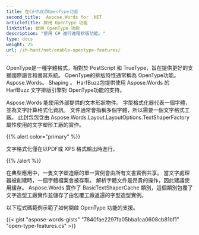 ```yaml
---
title: 在C#中啟用OpenType功能
second_title:  Aspose.Words for .NET
articleTitle: 啟用 OpenType 功能
linktitle: 啟用 OpenType 功能
description: "使用 C# 進行進階排版功能。"
type: docs
weight: 25
url: /zh-hant/net/enable-opentype-features/
---
```


OpenType是一種字體格式，相對於 PostScript 和 TrueType，旨在提供更好的支援國際語言和書寫系統。 OpenType的排版特性通常稱為 OpenType功能。Aspose.Words。 Shaping 。 HarfBuzz包提供使用 Aspose.Words 的 HarfBuzz 文字排版引擎對 OpenType功能的支持。

Aspose.Words 能使用外部提供的文本形狀物件。 字型格式化器代表一個字體，並為文字計算格式化資訊。 文件通常會指稱多個字體，所以需要一個文字格式工廠。 此封包包含由 Aspose.Words.Layout.LayoutOptions.TextShaperFactory 屬性使用的文字塑形工廠的實作。

{{% alert color="primary" %}}

文字格式化僅在以PDF或 XPS 格式輸出時進行。

{{% /alert %}}

在典型應用中，一隻文字塑造廠的單一實例會由所有文書實例共享。 當文字處理器被創建時，一個字體檔案會被存取。 解析字體文件是昂貴的操作，因此建議使用緩存。 Aspose.Words 實作了 BasicTextShaperCache 類別，這個類別包覆了文字造型工廠實作並儲存了由包覆工廠返還的字型造型實例。

以下程式碼範例示範了如何開啟 OpenType 功能的支援。

{{< gist "aspose-words-gists" "7840fae2297fa05bba1ca0608cb81bf1" "open-type-features.cs" >}}
